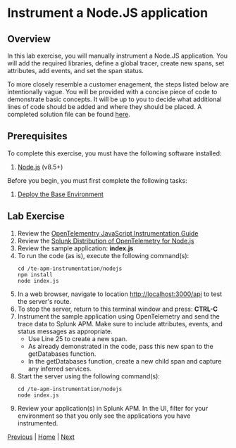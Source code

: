 # Instrument a Node.JS application

## Overview

In this lab exercise, you will manually instrument a Node.JS application. You will add the required libraries, define a global tracer, create new spans, set attributes, add events, and set the span status.

To more closely resemble a customer enagement, the steps listed below are intentionally vague. You will be provided with a concise piece of code to demonstrate basic concepts. It will be up to you to decide what additional lines of code should be added and where they should be placed. A completed solution file can be found [here](../solutions/index.js).

## Prerequisites

To complete this exercise, you must have the following software installed:

1. [Node.js](https://nodejs.org/) (v8.5+)

Before you begin, you must first complete the following tasks:

1. [Deploy the Base Environment](../base/README.md)

## Lab Exercise

1. Review the [OpenTelementry JavaScript Instrumentation Guide](https://opentelemetry.io/docs/js/instrumentation/)
1. Review the [Splunk Distribution of OpenTelemetry for Node.js](https://github.com/signalfx/splunk-otel-js)
1. Review the sample application: **index.js**
1. To run the code (as is), execute the following command(s):
    ```
    cd /te-apm-instrumentation/nodejs
    npm install
    node index.js
    ```
1. In a web browser, navigate to location [http://localhost:3000/api](http://localhost:3000/api) to test the server's route.
1. To stop the server, return to this terminal window and press: **CTRL-C**
1. Instrument the sample application using OpenTelemetry and send the trace data to Splunk APM. Make sure to include attributes, events, and status messages as appropriate.
    * Use Line 25 to create a new span.
    * As already demonstrated in the code, pass this new span to the getDatabases function.
    * In the getDatabases function, create a new child span and capture any inferred services.
1. Start the server using the following command(s):
    ```
    cd /te-apm-instrumentation/nodejs
    node index.js
    ```
1. Review your application(s) in Splunk APM. In the UI, filter for your environment so that you only see the applications you have instrumented.

[Previous](../base/README.md) | [Home](../README.md) | [Next](../java/README.md)